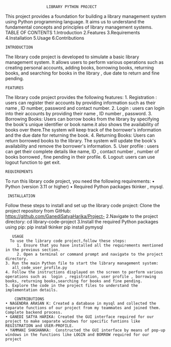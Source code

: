                       LIBRARY PYTHON PROJECT
This project provides a foundation for building a library management system using Python programming language. It aims us to understand the fundamental concepts and principles of library management systems.   
TABLE OF CONTENTS
1.Introduction
2.Features
3.Requirements
4.Installation
5.Usage
6.Contributions

    INTRODUCTION
The library code project is developed to simulate a basic library management system. It allows users to perform various operations such as creating personal accounts, adding books, borrowing books, returning books, and searching for books in the library , due date to return and fine pending.
    
    FEATURES
The library code project provides the following features:
    1. Registration : users can register their accounts by providing information such as their name , ID  number, password and contact number.
    2. Login : users can login into their accounts by providing their name , ID number , password.
    3. Borrowing Books: Users can borrow books from the library by specifying the book's unique identifier or book name.it also shows the availability of books over there.The system will keep track of the borrower's information and the due          date for returning the book.
    4. Returning Books: Users can return borrowed books to the library. The system will update the book's availability and remove the borrower's information.
    5. User profile : users can get their complete details like name, ID , contact number , number of books borrowed , fine pending in their profile.
    6. Logout: users can use logout function to get exit.
    
    REQUIREMENTS
To run this library code project, you need the following requirements:
    • Python (version 3.11 or higher)
    • Required Python packages tkinker , mysql.
    
     INSTALLATION
  Follow these steps to install and set up the library code project:
     Clone the project repository from GitHub: https://github.com/GanediSatyaHarika/Project-
     2.Navigate to the project directory:
      cd library-code-project
     3.Install the required Python packages using pip:
      pip install tkinker
      pip install pymysql 
      
       USAGE
      To use the library code project,follow these steps:
         1. Ensure that you have installed all the requirements mentioned in the previous section.
         2. Open a terminal or command prompt and navigate to the project directory.
    3. Run the main Python file to start the library management system:
       all_code_user_profile.py
    4. Follow the instructions displayed on the screen to perform various operations such as  login , registration, user profile , borrowing books, returning books,searching for books and fine pending.
    5. Explore the code in the project files to understand the implementation details. 
    
        CONTRIBUTIONS
    • NAGENDRA ARASAN K: Created a database in mysql and collected the separate functions of our project from my teammates and joined them. Complete backend process.
    • GANEDI SATYA HARIKA: Created the GUI interface required for our project to make separate windows for specific funtions like REGISTRATION and USER-PROFILE.
    • YAMMANI SHASHANKA:  Constructed the GUI interface by means of pop-up windows in the functions like LOGIN and BORROW required for our project
